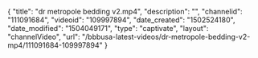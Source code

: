 {
    "title": "dr metropole bedding v2.mp4",
    "description": "",
    "channelid": "111091684",
    "videoid": "109997894",
    "date_created": "1502524180",
    "date_modified": "1504049171",
    "type": "captivate",
    "layout": "channelVideo",
    "url": "\/bbbusa-latest-videos\/dr-metropole-bedding-v2-mp4\/111091684-109997894"
}